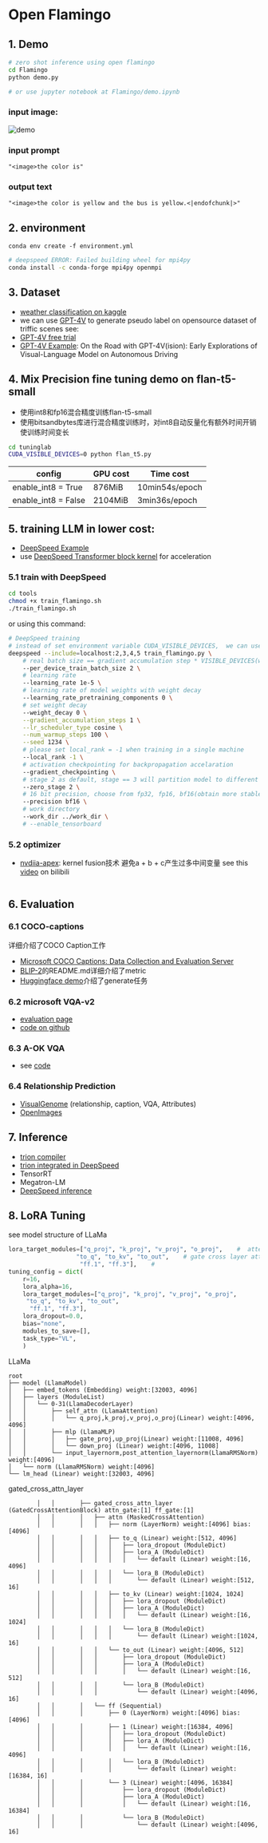 # Open Flamingo

## 1. Demo
```bash 
# zero shot inference using open flamingo
cd Flamingo
python demo.py

# or use jupyter notebook at Flamingo/demo.ipynb
```
### input image:  
![demo](./Flamingo/images/yellow_bus.jpg)
### input prompt
```
"<image>the color is"
```
### output text
```
"<image>the color is yellow and the bus is yellow.<|endofchunk|>"
```
## 2. environment
```
conda env create -f environment.yml
```

```bash
# deepspeed ERROR: Failed building wheel for mpi4py
conda install -c conda-forge mpi4py openmpi
```
## 3. Dataset
- [weather classification on kaggle](https://www.kaggle.com/datasets/jehanbhathena/weather-dataset/data)
- we can use [GPT-4V](https://openai.com/research/gpt-4v-system-card) to generate pseudo label on opensource dataset of triffic scenes
see: 
- [GPT-4V free trial](https://www.gpt4v.net/zh-CN)
- [GPT-4V Example](https://mp.weixin.qq.com/s/JoWtS5LP-QJGiH3a9ZSLcQ): On the Road with GPT-4V(ision): Early Explorations of Visual-Language Model on Autonomous Driving
## 4. Mix Precision fine tuning demo on flan-t5-small
- 使用int8和fp16混合精度训练flan-t5-small
- 使用bitsandbytes库进行混合精度训练时，对int8自动反量化有额外时间开销使训练时间变长
```bash
cd tuninglab
CUDA_VISIBLE_DEVICES=0 python flan_t5.py
```
|config|GPU cost| Time cost|
|-|-|-|
| enable_int8 = True|876MiB| 10min54s/epoch|
| enable_int8 = False|2104MiB| 3min36s/epoch|

## 5. training LLM in lower cost:
- [DeepSpeed Example](https://www.philschmid.de/fine-tune-flan-t5-deepspeed)
- use [DeepSpeed Transformer block kernel](https://www.deepspeed.ai/tutorials/bert-finetuning/) for acceleration 
### 5.1 train with DeepSpeed 
```bash
cd tools
chmod +x train_flamingo.sh
./train_flamingo.sh
```
or using this command:
```bash
# DeepSpeed training 
# instead of set environment variable CUDA_VISIBLE_DEVICES,  we can use --include to specify which gpu to use
deepspeed --include=localhost:2,3,4,5 train_flamingo.py \
    # real batch size == gradient accumulation step * VISIBLE_DEVICES(world_size) * per_device_train_batch_size 
    --per_device_train_batch_size 2 \
    # learning rate
    --learning_rate 1e-5 \
    # learning rate of model weights with weight decay
    --learning_rate_pretraining_components 0 \
    # set weight decay
    --weight_decay 0 \
    --gradient_accumulation_steps 1 \
    --lr_scheduler_type cosine \
    --num_warmup_steps 100 \
    --seed 1234 \
    # please set local_rank = -1 when training in a single machine
    --local_rank -1 \
    # activation checkpointing for backpropagation accelaration
    --gradient_checkpointing \
    # stage 2 as default, stage == 3 will partition model to different devices
    --zero_stage 2 \
    # 16 bit precision, choose from fp32, fp16, bf16(obtain more stable training than fp16, see how to tain FLAN-T5 paper)
    --precision bf16 \
    # work directory
    --work_dir ../work_dir \
    # --enable_tensorboard
```
### 5.2 optimizer
- [nvdiia-apex](https://github.com/NVIDIA/apex): kernel fusion技术 避免a + b + c产生过多中间变量 see this [video](https://www.bilibili.com/video/BV1fG411G7eH/?spm_id_from=333.337.search-card.all.click&vd_source=4e49c8a2b1f29e1bff28c40551c66ebc) on bilibili
```

```
## 6. Evaluation 
### 6.1 COCO-captions
详细介绍了COCO Caption工作
- [Microsoft COCO Captions: Data Collection and Evaluation Server](https://www.arxiv-vanity.com/papers/1504.00325/)
- [BLIP-2](https://github.com/salesforce/LAVIS/blob/main/dataset_card/coco_caption.md)的README.md详细介绍了metric
- [Huggingface demo](https://github.com/huggingface/blog/blob/main/notebooks/02_how_to_generate.ipynb)介绍了generate任务
### 6.2 microsoft VQA-v2
- [evaluation page](https://visualqa.org/evaluation.html)
- [code on github](https://github.com/GT-Vision-Lab/VQA)
### 6.3 A-OK VQA
- see [code](https://github.com/allenai/aokvqa/tree/main/evaluation)

### 6.4 Relationship Prediction 
- [VisualGenome](https://homes.cs.washington.edu/~ranjay/visualgenome/index.html) (relationship, caption, VQA, Attributes)
- [OpenImages](https://storage.googleapis.com/openimages/web/download_v7.html#df-visual-relationships) 
## 7. Inference
- [trion compiler](https://github.com/openai/triton)
- [trion integrated in DeepSpeed](https://github.com/microsoft/DeepSpeed/blob/master/blogs/deepspeed-triton/README.md)
- TensorRT
- Megatron-LM
- [DeepSpeed inference](https://github.com/microsoft/DeepSpeed/blob/master/docs/_tutorials/inference-tutorial.md)
## 8. LoRA Tuning

see model structure of LLaMa
```python
lora_target_modules=["q_proj", "k_proj", "v_proj", "o_proj",    #  attention layer in LLaMa
                   "to_q", "to_kv", "to_out",    # gate cross layer attention 
                    "ff.1", "ff.3"],    # 
tuning_config = dict(
    r=16,
    lora_alpha=16,
    lora_target_modules=["q_proj", "k_proj", "v_proj", "o_proj",
     "to_q", "to_kv", "to_out",
      "ff.1", "ff.3"],
    lora_dropout=0.0,
    bias="none",
    modules_to_save=[],
    task_type="VL",
    )

```
LLaMa
```
root
├── model (LlamaModel)
│   ├── embed_tokens (Embedding) weight:[32003, 4096]
│   ├── layers (ModuleList)
│   │   └── 0-31(LlamaDecoderLayer)
│   │       ├── self_attn (LlamaAttention)
│   │       │   └── q_proj,k_proj,v_proj,o_proj(Linear) weight:[4096, 4096]
│   │       ├── mlp (LlamaMLP)
│   │       │   ├── gate_proj,up_proj(Linear) weight:[11008, 4096]
│   │       │   └── down_proj (Linear) weight:[4096, 11008]
│   │       └── input_layernorm,post_attention_layernorm(LlamaRMSNorm) weight:[4096]
│   └── norm (LlamaRMSNorm) weight:[4096]
└── lm_head (Linear) weight:[32003, 4096]
```
gated_cross_attn_layer
```
        │   │       ├── gated_cross_attn_layer (GatedCrossAttentionBlock) attn_gate:[1] ff_gate:[1]
        │   │       │   ├── attn (MaskedCrossAttention)
        │   │       │   │   ├── norm (LayerNorm) weight:[4096] bias:[4096]
        │   │       │   │   ├── to_q (Linear) weight:[512, 4096]
        │   │       │   │   │   ├── lora_dropout (ModuleDict)
        │   │       │   │   │   ├── lora_A (ModuleDict)
        │   │       │   │   │   │   └── default (Linear) weight:[16, 4096]
        │   │       │   │   │   └── lora_B (ModuleDict)
        │   │       │   │   │       └── default (Linear) weight:[512, 16]
        │   │       │   │   ├── to_kv (Linear) weight:[1024, 1024]
        │   │       │   │   │   ├── lora_dropout (ModuleDict)
        │   │       │   │   │   ├── lora_A (ModuleDict)
        │   │       │   │   │   │   └── default (Linear) weight:[16, 1024]
        │   │       │   │   │   └── lora_B (ModuleDict)
        │   │       │   │   │       └── default (Linear) weight:[1024, 16]
        │   │       │   │   └── to_out (Linear) weight:[4096, 512]
        │   │       │   │       ├── lora_dropout (ModuleDict)
        │   │       │   │       ├── lora_A (ModuleDict)
        │   │       │   │       │   └── default (Linear) weight:[16, 512]
        │   │       │   │       └── lora_B (ModuleDict)
        │   │       │   │           └── default (Linear) weight:[4096, 16]
        │   │       │   └── ff (Sequential)
        │   │       │       ├── 0 (LayerNorm) weight:[4096] bias:[4096]
        │   │       │       ├── 1 (Linear) weight:[16384, 4096]
        │   │       │       │   ├── lora_dropout (ModuleDict)
        │   │       │       │   ├── lora_A (ModuleDict)
        │   │       │       │   │   └── default (Linear) weight:[16, 4096]
        │   │       │       │   └── lora_B (ModuleDict)
        │   │       │       │       └── default (Linear) weight:[16384, 16]
        │   │       │       └── 3 (Linear) weight:[4096, 16384]
        │   │       │           ├── lora_dropout (ModuleDict)
        │   │       │           ├── lora_A (ModuleDict)
        │   │       │           │   └── default (Linear) weight:[16, 16384]
        │   │       │           └── lora_B (ModuleDict)
        │   │       │               └── default (Linear) weight:[4096, 16]
```